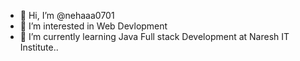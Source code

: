 - 👋 Hi, I’m @nehaaa0701
- 👀 I’m interested in Web Devlopment
- 🌱 I’m currently learning  Java Full stack Development at Naresh IT Institute..
  


<!---
nehaaa0701/nehaaa0701 is a ✨ special ✨ repository because its `README.md` (this file) appears on your GitHub profile.
You can click the Preview link to take a look at your changes.
--->

